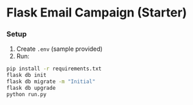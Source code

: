 # Flask Email Campaign (Starter)

### Setup

1. Create `.env` (sample provided)
2. Run:

```bash
pip install -r requirements.txt
flask db init
flask db migrate -m "Initial"
flask db upgrade
python run.py
```
